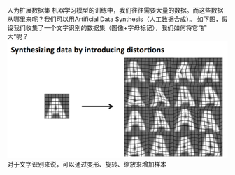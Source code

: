 人为扩展数据集
机器学习模型的训练中，我们往往需要大量的数据。而这些数据从哪里来呢？我们可以用Artificial Data Synthesis（人工数据合成）。
如下图，假设我们收集了一个文字识别的数据集（图像+字母标记），我们如何将它”扩大“呢？
![](/机器学习/images/113.PNG)
对于文字识别来说，可以通过变形、旋转、缩放来增加样本
